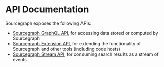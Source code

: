 # API Documentation

Sourcegraph exposes the following APIs:

- [Sourcegraph GraphQL API](graphql/index.md), for accessing data stored or computed by Sourcegraph
- [Sourcegraph Extension API](../extensions/index.md), for extending the functionality of Sourcegraph and other tools (including code hosts)
- [Sourcegraph Stream API](stream_api/index.md), for consuming search results as a stream of events
